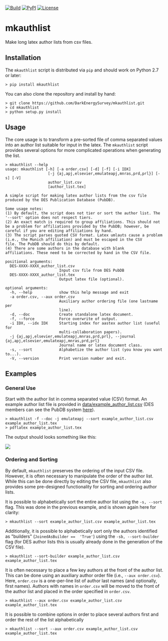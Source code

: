 [![Build](https://img.shields.io/travis/kadrlica/mkauthlist.svg)](https://travis-ci.org/kadrlica/mkauthlist)
[![PyPI](https://img.shields.io/pypi/v/mkauthlist.svg)](https://pypi.python.org/pypi/mkauthlist)
[![License](https://img.shields.io/badge/license-MIT-blue.svg)](../../)

mkauthlist
==========

Make long latex author lists from csv files.

Installation
------------

The ``mkauthlist`` script is distributed via ``pip`` and should work on Python 2.7 or later:

```text
> pip install mkauthlist
```

You can also clone the repository and install by hand:

```text
> git clone https://github.com/DarkEnergySurvey/mkauthlist.git
> cd mkauthlist
> python setup.py install
```

Usage
-----

The core usage is to transform a pre-sorted file of comma separated values into an author list suitable for input in the latex. The ``mkauthlist`` script provides several options for more complicated operations when generating the list.

```text
> mkauthlist --help
usage: mkauthlist [-h] [-a order.csv] [-d] [-f] [-i IDX]
                   [-j {aj,apj,elsevier,emulateapj,mnras,prd,prl}] [-s] [-V]
                   author_list.csv
                   [author_list.tex]
 
A simple script for making latex author lists from the csv file
produced by the DES Publication Database (PubDB).
 
Some usage notes:
(1) By default, the script does not tier or sort the author list. The
'--sort' option does not respect tiers.
(2) An exact match is required to group affiliations. This should not
be a problem for affiliations provided by the PubDB; however, be
careful if you are editing affiliations by hand.
(3) The script parses quoted CSV format. Latex umlauts cause a problem
(i.e., the Munich affiliation) and must be escaped in the CSV
file. The PubDB should do this by default.
(4) There are some authors in the database with blank
affiliations. These need to be corrected by hand in the CSV file.
 
positional arguments:
  DES-XXXX-XXXX_author_list.csv
                        Input csv file from DES PubDB
  DES-XXXX-XXXX_author_list.tex
                        Output latex file (optional).
 
optional arguments:
  -h, --help            show this help message and exit
  -a order.csv, --aux order.csv
                        Auxiliary author ordering file (one lastname per
                        line).
  -d, --doc             Create standalone latex document.
  -f, --force           Force overwrite of output.
  -i IDX, --idx IDX     Starting index for aastex author list (useful for
                        multi-collaboration papers).
  -j {aj,apj,elsevier,emulateapj,mnras,prd,prl}, --journal {aj,apj,elsevier,emulateapj,mnras,prd,prl}
                        Journal name or latex document class.
  -s, --sort            Alphabetize the author list (you know you want to...).
  -V, --version         Print version number and exit.
```

Examples
--------

### General Use

Start with the author list in comma separated value (CSV) format. An example author list file is provided in [data/example_author_list.csv](data/example_author_list.csv) (DES members can see the PubDB system [here](http://dbweb6.fnal.gov:8080/DESPub/app/PB/pub/author_list/DES-2015-0109_author_list.csv?pubid=109)).

```text
> mkauthlist -f --doc -j emulateapj --sort example_author_list.csv example_author_list.tex
> pdflatex example_author_list.tex
```

The output should looks something like this:

![](data/example_author_list.png)

### Ordering and Sorting

By default, `mkauthlist` preserves the ordering of the input CSV file. However, it is often necessary to manipulate the order of the author list. While this can be done directly by editing the CSV file,  `mkauthlist` also provides some pre-designed functionality for sorting and ordering author lists.

It is possible to alphabetically sort the entire author list using the `-s, --sort` flag. This was done in the previous example, and is shown again here for clarity:
```
> mkauthlist --sort example_author_list.csv example_author_list.tex
```
Additionally, it is possible to alphabetically sort only the authors identified as "builders" (`JoinedAsBuilder ==  'True'`) using the `-sb, --sort-builder` flag (for DES author lists this is usually already done in the generation of the CSV file). 
```
> mkauthlist --sort-builder example_author_list.csv example_author_list.tex
```
It is often necessary to place a few key authors at the front of the author list. This can be done using an auxiliary author order file (i.e., `--aux order.csv`). Here, `order.csv` is a one-per-line list of author last names (and optionally, first names). Authors with names in `order.csv` will be moved to the front of the author list and placed in the order specified in `order.csv`.
```
> mkauthlist --aux order.csv example_author_list.csv example_author_list.tex
```
It is possible to combine options in order to place several authors first and order the rest of the list alphabetically
```
> mkauthlist --sort --aux order.csv example_author_list.csv example_author_list.tex
```
